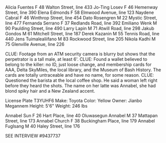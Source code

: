 Alicia Fuentes	F	48	Walton Street, line 433
Jo-Ting Losev	F	46	Hemenway Street, line 390
Elena Edmonds	F	58	Elmwood Avenue, line 123
Naydene Cabral	F	46	Winthrop Street, line 454
Dato Rosengren	M	22	Mystic Street, line 477
Fernanda Serrano	F	37	Redlands Road, line 392
Emiliano Wenk	M	90	Paulding Street, line 490
Larry Lapin	M	71	Atwill Road, line 298
Jakub Gondos	M	61	Mitchell Street, line 187
Derek Kazanin	M	55	Tennis Road, line 440
Jens Tuimalealiifano	M	83	Rockwood Street, line 205
Nikola Kadhi	M	75	Glenville Avenue, line 226

CLUE: Footage from an ATM security camera is blurry but shows that the perpetrator is a tall male, at least 6'.
CLUE: Found a wallet believed to belong to the killer: no ID, just loose change, and membership cards for AAA, Delta SkyMiles, the local library, and the Museum of Bash History. The cards are totally untraceable and have no name, for some reason.
CLUE: Questioned the barista at the local coffee shop. He said a woman left right before they heard the shots. The name on her latte was Annabel, she had blond spiky hair and a New Zealand accent.


License Plate T3YUHF6
Make: Toyota
Color: Yellow
Owner: Jianbo Megannem
Height: 5'6"
Weight: 246 lbs

Annabel Sun	F	26	Hart Place, line 40
Oluwasegun Annabel	M	37	Mattapan Street, line 173
Annabel Church	F	38	Buckingham Place, line 179
Annabel Fuglsang	M	40	Haley Street, line 176

SEE INTERVIEW #9437737









